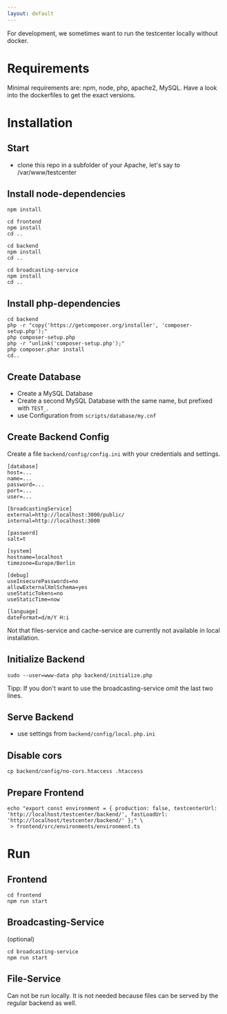 ```yaml
---
layout: default
---
```


For development, we sometimes want to run the testcenter locally without docker.


# Requirements
Minimal requirements are: npm, node, php, apache2, MySQL.
Have a look into the dockerfiles to get the exact versions.
 
# Installation

## Start
* clone this repo in a subfolder of your Apache, let's say to /var/www/testcenter

## Install node-dependencies
```
npm install

cd frontend
npm install
cd ..

cd backend
npm install
cd ..

cd broadcasting-service
npm install
cd ..
```

## Install php-dependencies
```
cd backend
php -r "copy('https://getcomposer.org/installer', 'composer-setup.php');"
php composer-setup.php
php -r "unlink('composer-setup.php');"
php composer.phar install
cd..
```

## Create Database
* Create a MySQL Database
* Create a second MySQL Database with the same name, but prefixed with `TEST_`.
* use Configuration from `scripts/database/my.cnf`

## Create Backend Config
Create a file `backend/config/config.ini` with your credentials and settings.
```
[database]
host=...
name=...
password=...
port=...
user=...

[broadcastingService]
external=http://localhost:3000/public/
internal=http://localhost:3000

[password]
salt=t

[system]
hostname=localhost
timezone=Europe/Berlin

[debug]
useInsecurePasswords=no
allowExternalXmlSchema=yes
useStaticTokens=no
useStaticTime=now

[language]
dateFormat=d/m/Y H:i
```
Not that files-service and cache-service are currently not available in local installation.

## Initialize Backend
```
sudo --user=www-data php backend/initialize.php
```

Tipp: If you don't want to use the broadcasting-service omit the last two lines.

## Serve Backend

* use settings from `backend/config/local.php.ini`

## Disable cors
```
cp backend/config/no-cors.htaccess .htaccess
```

## Prepare Frontend
```
echo "export const environment = { production: false, testcenterUrl: 'http://localhost/testcenter/backend/', fastLoadUrl: 'http://localhost/testcenter/backend/' };" \
 > frontend/src/environments/environment.ts
```

# Run

## Frontend
```
cd frontend
npm run start
```

## Broadcasting-Service
(optional)
```
cd broadcasting-service
npm run start
```

## File-Service
Can not be run locally. It is not needed because files can be served by the regular backend as well.